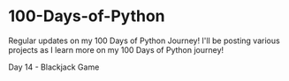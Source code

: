 # 100-Days-of-Python
Regular updates on my 100 Days of Python Journey!
I'll be posting various projects as I learn more on my 100 Days of Python journey!

Day 14 - Blackjack Game
